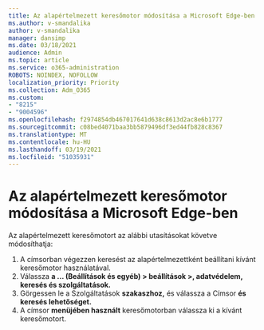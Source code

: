 ```yaml
---
title: Az alapértelmezett keresőmotor módosítása a Microsoft Edge-ben
ms.author: v-smandalika
author: v-smandalika
manager: dansimp
ms.date: 03/18/2021
audience: Admin
ms.topic: article
ms.service: o365-administration
ROBOTS: NOINDEX, NOFOLLOW
localization_priority: Priority
ms.collection: Adm_O365
ms.custom:
- "8215"
- "9004596"
ms.openlocfilehash: f2974854db467017641d638c8613d2ac8e6b1777
ms.sourcegitcommit: c08bed4071baa3bb5879496df3ed44fb828c8367
ms.translationtype: MT
ms.contentlocale: hu-HU
ms.lasthandoff: 03/19/2021
ms.locfileid: "51035931"
---
```

# <a name="change-your-default-search-engine-in-microsoft-edge"></a>Az alapértelmezett keresőmotor módosítása a Microsoft Edge-ben

Az alapértelmezett keresőmotort az alábbi utasításokat követve módosíthatja:
1. A címsorban végezzen keresést az alapértelmezettként beállítani kívánt keresőmotor használatával.
2. Válassza **a ... (Beállítások és egyéb) > beállítások >, adatvédelem, keresés és szolgáltatások.**
3. Görgessen le a Szolgáltatások **szakaszhoz,** és válassza a Címsor **és keresés lehetőséget.**
4. A címsor **menüjében használt** keresőmotorban válassza ki a kívánt keresőmotort.


